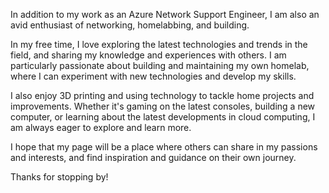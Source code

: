 In addition to my work as an Azure Network Support Engineer, I am also an avid enthusiast of networking, homelabbing, and building. 

In my free time, I love exploring the latest technologies and trends in the field, and sharing my knowledge and experiences with others. I am particularly passionate about building and maintaining my own homelab, where I can experiment with new technologies and develop my skills. 

I also enjoy 3D printing and using technology to tackle home projects and improvements. Whether it's gaming on the latest consoles, building a new computer, or learning about the latest developments in cloud computing, I am always eager to explore and learn more. 

I hope that my page will be a place where others can share in my passions and interests, and find inspiration and guidance on their own journey. 

Thanks for stopping by!
